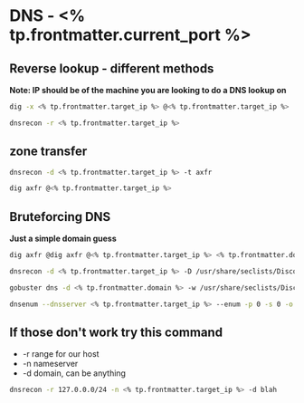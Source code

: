 # DNS - <% tp.frontmatter.current_port %>

## Reverse lookup - different methods 
**Note: IP should be of the machine you are looking to do a DNS lookup on**
```bash
dig -x <% tp.frontmatter.target_ip %> @<% tp.frontmatter.target_ip %>
```

```bash
dnsrecon -r <% tp.frontmatter.target_ip %>
```

## zone transfer 
```bash
dnsrecon -d <% tp.frontmatter.target_ip %> -t axfr
```

```bash
dig axfr @<% tp.frontmatter.target_ip %>
```


## Bruteforcing DNS
**Just a simple domain guess**
```bash
dig axfr @dig axfr @<% tp.frontmatter.target_ip %> <% tp.frontmatter.domain %>
```

```bash
dnsrecon -d <% tp.frontmatter.target_ip %> -D /usr/share/seclists/Discovery/DNS/namelist.txt -t brt
```

```bash
gobuster dns -d <% tp.frontmatter.domain %> -w /usr/share/seclists/Discovery/DNS/namelist.txt -i
```

```bash
dnsenum --dnsserver <% tp.frontmatter.target_ip %> --enum -p 0 -s 0 -o subdomains.txt -f /usr/share/seclists/Discovery/DNS/subdomains-top1million-5000.txt --threads 90 <domain>
```
## If those don't work try this command
* -r range for our host
* -n nameserver 
* -d domain, can be anything
```bash
dnsrecon -r 127.0.0.0/24 -n <% tp.frontmatter.target_ip %> -d blah
```
